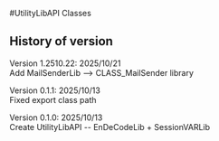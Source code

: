 #UtilityLibAPI Classes

## History of version
Version 1.2510.22: 2025/10/21<BR>
Add MailSenderLib --> CLASS_MailSender library

Version 0.1.1: 2025/10/13<BR>
Fixed export class path<BR>

Version 0.1.0: 2025/10/13<BR>
Create UtilityLibAPI -- EnDeCodeLib + SessionVARLib<BR>
